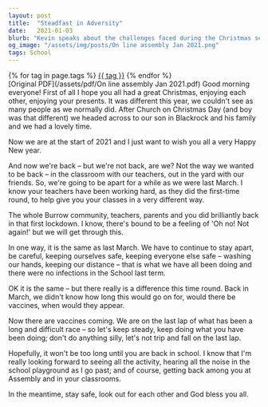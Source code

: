 ```yaml
---
layout: post
title:  "Steadfast in Adversity"
date:   2021-01-03
blurb: "Kevin speaks about the challenges faced during the Christmas season amidst the pandemic, emphasizing the importance of staying apart to keep everyone safe. He acknowledges the hard work of teachers and the community's efforts during the first lockdown, offering hope with the arrival of vaccines. Kevin encourages everyone to stay steady and avoid mistakes as we approach the end of this difficult period."
og_image: "/assets/img/posts/On line assembly Jan 2021.png"
tags: School
---    
```

<div class="tag-pills">
    {% for tag in page.tags %}
    <a href="{{ site.baseurl }}/tag/{{ tag | slugify }}" class="tag-pill">{{ tag }}</a>
    {% endfor %}
</div>
[Original PDF](/assets/pdf/On line assembly Jan 2021.pdf)
Good morning everyone! First of all I hope you all had a great Christmas, enjoying each other, enjoying your presents. It was different this year, we couldn't see as many people as we normally did. After Church on Christmas Day (and boy was that different) we headed across to our son in Blackrock and his family and we had a lovely time.

Now we are at the start of 2021 and I just want to wish you all a very Happy New year.

And now we're back – but we're not back, are we? Not the way we wanted to be back – in the classroom with our teachers, out in the yard with our friends. So, we're going to be apart for a while as we were last March. I know your teachers have been working hard, as they did the first-time round, to help give you your classes in a very different way.

The whole Burrow community, teachers, parents and you did brilliantly back in that first lockdown. I know, there's bound to be a feeling of 'Oh no! Not again!' but we will get through this.

In one way, it is the same as last March. We have to continue to stay apart, be careful, keeping ourselves safe, keeping everyone else safe – washing our hands, keeping our distance – that is what we have all been doing and there were no infections in the School last term.

OK it is the same – but there really is a difference this time round. Back in March, we didn't know how long this would go on for, would there be vaccines, when would they appear.

Now there are vaccines coming. We are on the last lap of what has been a long and difficult race – so let's keep steady, keep doing what you have been doing; don't do anything silly, let's not trip and fall on the last lap.

Hopefully, it won't be too long until you are back in school. I know that I'm really looking forward to seeing all the activity, hearing all the noise in the school playground as I go past; and of course, getting back among you at Assembly and in your classrooms.

In the meantime, stay safe, look out for each other and God bless you all.
